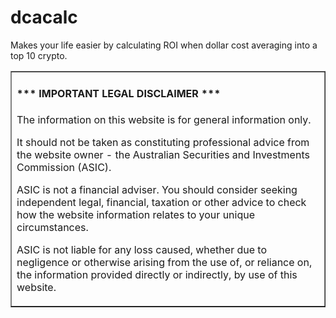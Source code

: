 # dcacalc

Makes your life easier by calculating ROI when dollar cost averaging into a top 10 crypto.

<table border=1 cellpadding=10><tr><td>

#### \*\*\* IMPORTANT LEGAL DISCLAIMER \*\*\*

The information on this website is for general information only.

It should not be taken as constituting professional advice from the website owner - the Australian Securities and Investments Commission (ASIC).

ASIC is not a financial adviser. You should consider seeking independent legal, financial, taxation or other advice to check how the website information relates to your unique circumstances.

ASIC is not liable for any loss caused, whether due to negligence or otherwise arising from the use of, or reliance on, the information provided directly or indirectly, by use of this website.

</td></tr></table>
